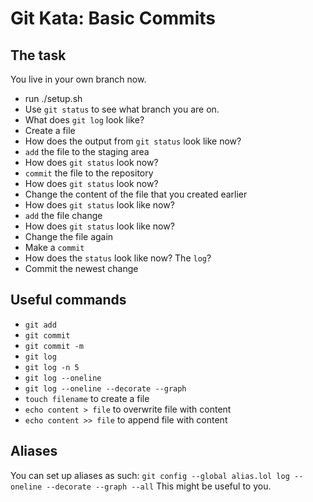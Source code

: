 # Git Kata: Basic Commits
## The task
You live in your own branch now.
- run ./setup.sh    
- Use `git status` to see what branch you are on.
- What does `git log` look like?
- Create a file
- How does the output from `git status` look like now?
- `add` the file to the staging area
- How does `git status` look now?
- `commit` the file to the repository
- How does `git status` look now?
- Change the content of the file that you created earlier
- How does `git status` look like now?
- `add` the file change
- How does `git status` look like now?
- Change the file again
- Make a `commit`
- How does the `status` look like now? The `log`?
- Commit the newest change

## Useful commands
- `git add`
- `git commit`
- `git commit -m`
- `git log`
- `git log -n 5`
- `git log --oneline`
- `git log --oneline --decorate --graph`
- `touch filename` to create a file
- `echo content > file` to overwrite file with content
- `echo content >> file` to append file with content


## Aliases
You can set up aliases as such:
`git config --global alias.lol log --oneline --decorate --graph --all`
This might be useful to you.